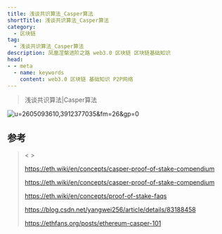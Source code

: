 ```yaml
---
title: 浅谈共识算法_Casper算法
shortTitle: 浅谈共识算法_Casper算法
category:
  - 区块链
tag:
  - 浅谈共识算法_Casper算法
description: 凤凰涅槃进阶之路 web3.0 区块链 区块链基础知识  
head:
- - meta
  - name: keywords
    content: web3.0 区块链 基础知识 P2P网络 
---
```

> 浅谈共识算法|Casper算法
>
![u=2605093610,3912377035&fm=26&gp=0](https://tva1.sinaimg.cn/large/008eGmZEgy1gn9b4uqwzsj30et08ct8u.jpg)

## 参考

> < >
>
> <https://eth.wiki/en/concepts/casper-proof-of-stake-compendium>
>
> <https://eth.wiki/en/concepts/casper-proof-of-stake-compendium>
>
> <https://eth.wiki/en/concepts/proof-of-stake-faqs>
>
> <https://blog.csdn.net/yangwei256/article/details/83188458>
>
> <https://ethfans.org/posts/ethereum-casper-101>
